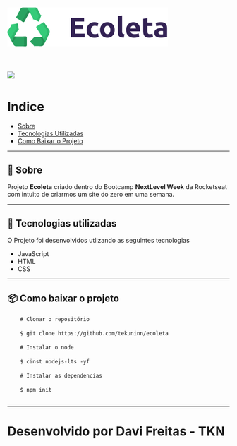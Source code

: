 <h1 style="allign:"center";">
    <img src="public/assets/logo.svg">
</h1>
<h1 allign="center">
    <img src="/assets/foodfy.gif">
</h1>

#     Indice
- [Sobre](#-sobre)
- [Tecnologias Utilizadas](#-tecnologias-utilizadas)
- [Como Baixar o Projeto](#-como-baixar-o-projeto)

---

## 📖     Sobre
Projeto **Ecoleta** criado dentro do Bootcamp **NextLevel Week** da Rocketseat com intuito de criarmos um site do zero em uma semana.

---

## 🚀     Tecnologias utilizadas

O Projeto foi desenvolvidos utlizando as seguintes tecnologias

- JavaScript
- HTML
- CSS

--- 

## 📦     Como baixar o projeto

```
    # Clonar o repositório

    $ git clone https://github.com/tekuninn/ecoleta

    # Instalar o node

    $ cinst nodejs-lts -yf

    # Instalar as dependencias

    $ npm init 


```

--- 

# Desenvolvido por Davi Freitas - TKN
